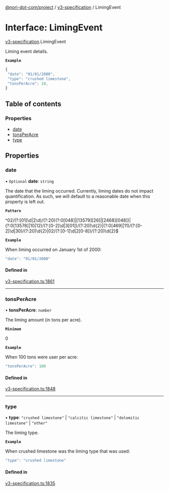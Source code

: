[@nori-dot-com/project](../README.md) / [v3-specification](../modules/v3_specification.md) / LimingEvent

# Interface: LimingEvent

[v3-specification](../modules/v3_specification.md).LimingEvent

Liming event details.

**`Example`**

```js
{
 "date": "01/01/2000",
 "type": "crushed limestone",
 "tonsPerAcre": 10,
}
```

## Table of contents

### Properties

- [date](v3_specification.LimingEvent.md#date)
- [tonsPerAcre](v3_specification.LimingEvent.md#tonsperacre)
- [type](v3_specification.LimingEvent.md#type)

## Properties

### date

• `Optional` **date**: `string`

The date that the liming occurred. Currently, liming dates do not impact quantification. As such, we will default to a reasonable date when this property is left out.

**`Pattern`**

^02/(?:[01]\d|2\d)/(?:20)(?:0[048]|[13579][26]|[2468][048])|(?:0[13578]|10|12)/(?:[0-2]\d|3[01])/(?:20)\d{2}|(?:0[469]|11)/(?:[0-2]\d|30)/(?:20)\d{2}|02/(?:[0-1]\d|2[0-8])/(?:20)\d{2}$

**`Example`**

<caption>When liming occurred on January 1st of 2000:</caption>

```js
"date": "01/01/2000"
```

#### Defined in

[v3-specification.ts:1861](https://github.com/nori-dot-eco/nori-dot-com/blob/ba4a1c9/packages/project/src/v3-specification.ts#L1861)

___

### tonsPerAcre

• **tonsPerAcre**: `number`

The liming amount (in tons per acre).

**`Minimum`**

0

**`Example`**

<caption>When 100 tons were user per acre:</caption>

```js
"tonsPerAcre": 100
```

#### Defined in

[v3-specification.ts:1848](https://github.com/nori-dot-eco/nori-dot-com/blob/ba4a1c9/packages/project/src/v3-specification.ts#L1848)

___

### type

• **type**: ``"crushed limestone"`` \| ``"calcitic limestone"`` \| ``"dolomitic limestone"`` \| ``"other"``

The liming type.

**`Example`**

<caption>When crushed limestone was the liming type that was used:</caption>

```js
"type": "crushed limestone"
```

#### Defined in

[v3-specification.ts:1835](https://github.com/nori-dot-eco/nori-dot-com/blob/ba4a1c9/packages/project/src/v3-specification.ts#L1835)
